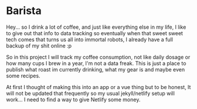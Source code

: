 # Barista

Hey... so I drink a lot of coffee, and just like everything else in my life, I like to give out that info to data tracking so eventually when that sweet sweet tech comes that turns us all into immortal robots, I already have a full backup of my shit online :p

So in this project I will track my coffee consumption, not like daily dosage or how many cups I brew in a year, I'm not a data freak. This is just a place to publish what roast im currently drinking, what my gear is and maybe even some recipes.

At first I thought of making this into an app or a vue thing but to be honest, It will not be updated that frequently so my usual jekyll/netlify setup will work... I need to find a way to give Netlify some money.
